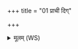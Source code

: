 +++
title = "01 प्राची दिग्"

+++
<details><summary>मूलम् (WS)</summary>

प्राची दिग् गायत्रं देवता ।  
यद् देवेषु पितृषु मनुष्येष्वेनश्चकारायं त्वं तस्यावयजनमसि ।  
मुञ्चेममस्माद् यक्ष्मादस्मादामयतः स्वाहा ॥ २ ॥
</details>